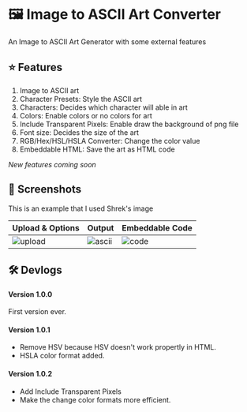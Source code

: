 # 🖼️ Image to ASCII Art Converter

An Image to ASCII Art Generator with some external features

## ⭐ Features
1. Image to ASCII art
2. Character Presets: Style the ASCII art
3. Characters: Decides which character will able in art
4. Colors: Enable colors or no colors for art
5. Include Transparent Pixels: Enable draw the background of png file
6. Font size: Decides the size of the art
7. RGB/Hex/HSL/HSLA Converter: Change the color value
8. Embeddable HTML: Save the art as HTML code

<i>New features coming soon</i>
## 📸 Screenshots
This is an example that I used Shrek's image

| Upload & Options | Output | Embeddable Code |
|------------------|--------|-----------------|
| ![upload](https://scontent.fhan7-1.fna.fbcdn.net/v/t1.15752-9/521535946_724073157084021_4212658797084830413_n.png?_nc_cat=109&ccb=1-7&_nc_sid=9f807c&_nc_eui2=AeFpiK6pyaD1dN01OpL1yiHgTgTl2T0R1xhOBOXZPRHXGKhTH0ZBQLKCIRl_nf9w-1KJZVtb6AZ5-gAFqcSx75wJ&_nc_ohc=Fojfnks9EFEQ7kNvwGe_Z_E&_nc_oc=AdneZbQp06iAkoTZGd60fx7ThZiiRbmgsbAOVm9mrk82a0Q3azdftLzBdfOmMV-62Ko&_nc_zt=23&_nc_ht=scontent.fhan7-1.fna&oh=03_Q7cD2wHf6CWj8ypsvwi1mjV1hIsj7ya-mO5wWc8OWr3yTO7Kyg&oe=68AD20FA) | ![ascii](https://scontent.fhan7-1.fna.fbcdn.net/v/t1.15752-9/521673751_1138318631654802_8280873773289751569_n.png?_nc_cat=107&ccb=1-7&_nc_sid=9f807c&_nc_eui2=AeHz8vQCYaV8B7M_q55KP1NLNTBPl-zZ-TE1ME-X7Nn5MesanYskpJmW0o4nRN4_IAGaXj8mulfLTWieg0B8_fEL&_nc_ohc=m6YvsyomclcQ7kNvwE3TinU&_nc_oc=AdkxD38efn98k65fq42Ee1zMoVXsHqsfSfkigN7iLXyoweGsI0VjOPRhWuo1SwHIupc&_nc_zt=23&_nc_ht=scontent.fhan7-1.fna&oh=03_Q7cD2wGqLgLWxBhNAVzgXwWnBlfgDcy87VcMAVjB5Xo75yySGw&oe=68AD1431) | ![code](https://scontent.fhan7-1.fna.fbcdn.net/v/t1.15752-9/521087264_4273464176267764_2462061459792875301_n.png?_nc_cat=103&ccb=1-7&_nc_sid=9f807c&_nc_eui2=AeF7tH5gL9mxLPFqM2Vinvx9XOH4nDzGVc1c4ficPMZVzdx1juVSlR-RJPWL6tGFFzy9uB671z5uqTlug2qHVdgW&_nc_ohc=MvoPUskAGQYQ7kNvwH2tQa_&_nc_oc=Adn3jxPopdHllfnwsX80qUpx0TuB3zbBnLSzLbSLnqbzcm3KcnACJHbKh7tcLqyx-qg&_nc_zt=23&_nc_ht=scontent.fhan7-1.fna&oh=03_Q7cD2wHJ67Z3bAW8gOS7f89AEWmFc6LY0K5T2aVgyCRKq-KQ8Q&oe=68AD0B77) |

## 🛠️ Devlogs
#### Version 1.0.0
First version ever.
#### Version 1.0.1
- Remove HSV because HSV doesn't work propertly in HTML.
- HSLA color format added.
#### Version 1.0.2
- Add Include Transparent Pixels
- Make the change color formats more efficient.




